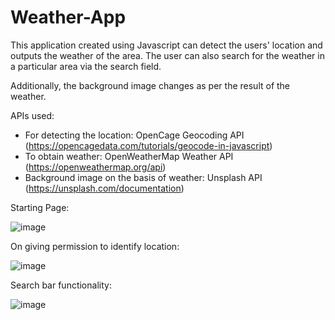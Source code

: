 # Weather-App

This application created using Javascript can detect the users' location and outputs the weather of the area. The user can also search for the weather in a particular area via the search field.

Additionally, the background image changes as per the result of the weather.

APIs used:
* For detecting the location: OpenCage Geocoding API (https://opencagedata.com/tutorials/geocode-in-javascript)
* To obtain weather: OpenWeatherMap Weather API (https://openweathermap.org/api)
* Background image on the basis of weather: Unsplash API (https://unsplash.com/documentation)

Starting Page:

![image](https://user-images.githubusercontent.com/78945792/149373045-b56632a3-a882-47c0-9f63-ba64c67bced2.png)

On giving permission to identify location:

![image](https://user-images.githubusercontent.com/78945792/149373134-f75ce1bb-a204-426b-bcae-f7a592c69867.png)

Search bar functionality:

![image](https://user-images.githubusercontent.com/78945792/149374294-ee47f65b-67d1-4a81-a846-f8da8956c4a5.png)
